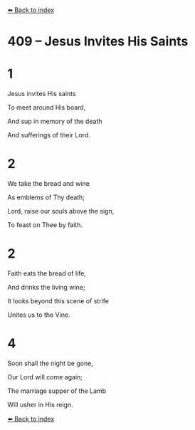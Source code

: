 [⬅️ Back to index](../README.md)

# 409 – Jesus Invites His Saints





# 1

Jesus invites His saints

To meet around His board,

And sup in memory of the death

And sufferings of their Lord.



# 2

We take the bread and wine

As emblems of Thy death;

Lord, raise our souls above the sign,

To feast on Thee by faith.



# 2

Faith eats the bread of life,

And drinks the living wine;

It looks beyond this scene of strife

Unites us to the Vine.



# 4

Soon shall the night be gone,

Our Lord will come again;

The marriage supper of the Lamb

Will usher in His reign.

[⬅️ Back to index](../README.md)
